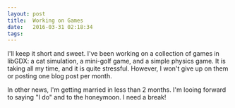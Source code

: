 ```yaml
---
layout: post
title:  Working on Games
date:   2016-03-31 02:18:34
tags:
---
```


I'll keep it short and sweet. I've been working on a collection of games in libGDX: a cat simulation, a mini-golf game, and a simple physics game. It is taking all my time, and it is quite stressful. However, I won't give up on them or posting one blog post per month.

In other news, I'm getting married in less than 2 months. I'm looing forward to saying "I do" and to the honeymoon. I need a break!